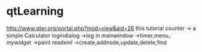 # qtLearning
http://www.qter.org/portal.php?mod=view&aid=26  this tutorial
counter -> a simple Calculator
logindialog ->log in
mainwindow ->timer,menu，
mywidget ->paint
readxml ->create,addnode,update,delete,find

